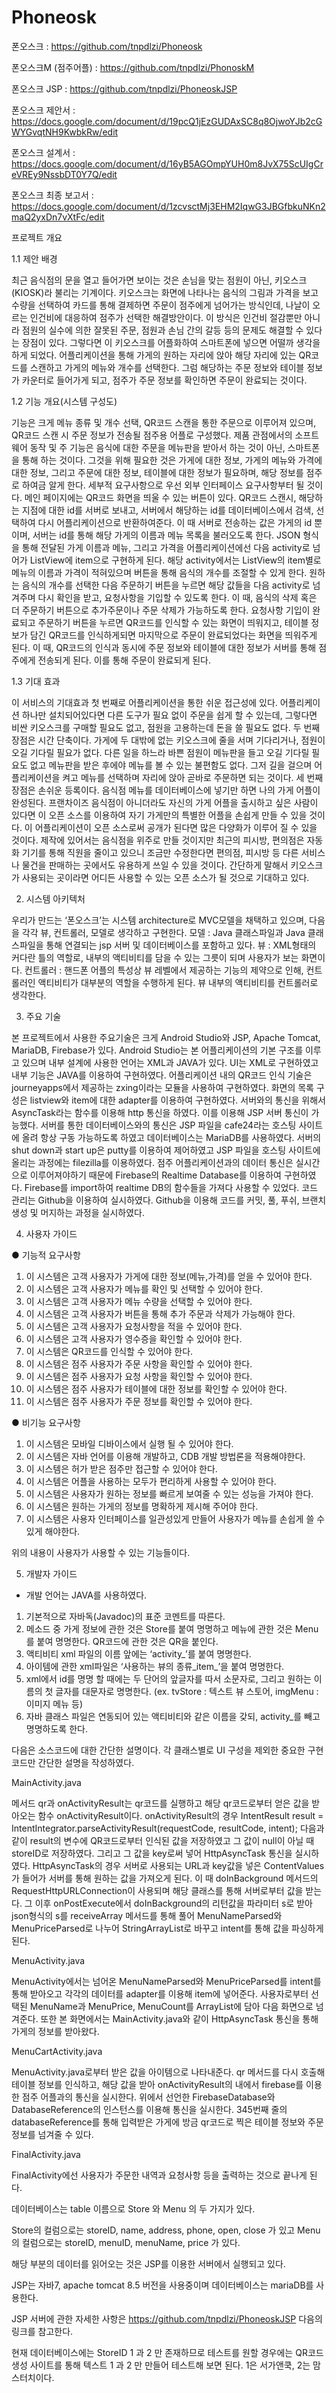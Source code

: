 # Phoneosk

폰오스크 : https://github.com/tnpdlzi/Phoneosk

폰오스크M (점주어플) : https://github.com/tnpdlzi/PhonoskM

폰오스크 JSP : https://github.com/tnpdlzi/PhoneoskJSP

폰오스크 제안서 : https://docs.google.com/document/d/19pcQ1jEzGUDAxSC8q8OjwoYJb2cGWYGvqtNH9KwbkRw/edit

폰오스크 설계서 : https://docs.google.com/document/d/16yB5AGOmpYUH0m8JvX75ScUIgCreVREy9NssbDT0Y7Q/edit

폰오스크 최종 보고서 : https://docs.google.com/document/d/1zcvsctMj3EHM2IqwG3JBGfbkuNKn2maQ2yxDn7vXtFc/edit


프로젝트 개요

1.1 제안 배경


 최근 음식점의 문을 열고 들어가면 보이는 것은 손님을 맞는 점원이 아닌, 키오스크(KIOSK)라 불리는 기계이다. 키오스크는 화면에 나타나는 음식의 그림과 가격을 보고 수량을 선택하여 카드를 통해 결제하면 주문이 점주에게 넘어가는 방식인데, 나날이 오르는 인건비에 대응하여 점주가 선택한 해결방안이다. 이 방식은 인건비 절감뿐만 아니라 점원의 실수에 의한 잘못된 주문, 점원과 손님 간의 갈등 등의 문제도 해결할 수 있다는 장점이 있다. 그렇다면 이 키오스크를 어플화하여 스마트폰에 넣으면 어떨까 생각을 하게 되었다. 어플리케이션을 통해 가게의 원하는 자리에 앉아 해당 자리에 있는 QR코드를 스캔하고 가게의 메뉴와 개수를 선택한다. 그럼 해당하는 주문 정보와 테이블 정보가 카운터로 들어가게 되고, 점주가 주문 정보를 확인하면 주문이 완료되는 것이다.
 
 
1.2 기능 개요(시스템 구성도)

  
  기능은 크게 메뉴 종류 및 개수 선택, QR코드 스캔을 통한 주문으로 이루어져 있으며, QR코드 스캔 시 주문 정보가 전송될 점주용 어플로 구성했다. 
  제품 관점에서의 소프트웨어 동작 및 주 기능은 음식에 대한 주문을 메뉴판을 받아서 하는 것이 아닌, 스마트폰을 통해 하는 것이다. 그것을 위해 필요한 것은 가게에 대한 정보, 가게의 메뉴와 가격에 대한 정보, 그리고 주문에 대한 정보, 테이블에 대한 정보가 필요하며, 해당 정보를 점주로 하여금 알게 한다.
  세부적 요구사항으로 우선 외부 인터페이스 요구사항부터 될 것이다. 메인 페이지에는 QR코드 화면을 띄울 수 있는 버튼이 있다. QR코드 스캔시, 해당하는 지점에 대한 id를 서버로 보내고, 서버에서 해당하는 id를 데이터베이스에서 검색, 선택하여 다시 어플리케이션으로 반환하여준다.
  이 때 서버로 전송하는 값은 가게의 id 뿐이며, 서버는 id를 통해 해당 가게의 이름과 메뉴 목록을 불러오도록 한다. JSON 형식을 통해 전달된 가게 이름과 메뉴, 그리고 가격을 어플리케이션에선 다음 activity로 넘어가 ListView에 item으로 구현하게 된다.
  해당 activity에서는 ListView의 item별로 메뉴의 이름과 가격이 적혀있으며 버튼을 통해 음식의 개수를 조절할 수 있게 한다. 원하는 음식의 개수를 선택한 다음 주문하기 버튼을 누르면 해당 값들을 다음 activity로 넘겨주며 다시 확인을 받고, 요청사항을 기입할 수 있도록 한다. 이 때, 음식의 삭제 혹은 더 주문하기 버튼으로 추가주문이나 주문 삭제가 가능하도록 한다.
  요청사항 기입이 완료되고 주문하기 버튼을 누르면 QR코드를 인식할 수 있는 화면이 띄워지고, 테이블 정보가 담긴 QR코드를 인식하게되면 마지막으로 주문이 완료되었다는 화면을 띄워주게 된다. 이 때, QR코드의 인식과 동시에 주문 정보와 테이블에 대한 정보가 서버를 통해 점주에게 전송되게 된다. 이를 통해 주문이 완료되게 된다.


1.3 기대 효과

  이 서비스의 기대효과 첫 번째로 어플리케이션을 통한 쉬운 접근성에 있다. 어플리케이션 하나만 설치되어있다면 다른 도구가 필요 없이 주문을 쉽게 할 수 있는데, 그렇다면 비싼 키오스크를 구매할 필요도 없고, 점원을 고용하는데 돈을 쓸 필요도 없다.
두 번째 장점은 시간 단축이다. 가게에 두 대밖에 없는 키오스크에 줄을 서며 기다리거나, 점원이 오길 기다릴 필요가 없다. 다른 일을 하느라 바쁜 점원이 메뉴판을 들고 오길 기다릴 필요도 없고 메뉴판을 받은 후에야 메뉴를 볼 수 있는 불편함도 없다. 그저 길을 걸으며 어플리케이션을 켜고 메뉴를 선택하며 자리에 앉아 곧바로 주문하면 되는 것이다.
세 번째 장점은 손쉬운 등록이다. 음식점 메뉴를 데이터베이스에 넣기만 하면 나의 가게 어플이 완성된다. 프랜차이즈 음식점이 아니더라도 자신의 가게 어플을 출시하고 싶은 사람이 있다면 이 오픈 소스를 이용하여 자기 가게만의 특별한 어플을 손쉽게 만들 수 있을 것이다.
  이 어플리케이션이 오픈 소스로써 공개가 된다면 많은 다양화가 이루어 질 수 있을 것이다. 제작에 있어서는 음식점을 위주로 만들 것이지만 최근의 피시방, 편의점은 자동화 기기를 통해 직원을 줄이고 있으니 조금만 수정한다면 편의점, 피시방 등 다른 서비스나 물건을 판매하는 곳에서도 유용하게 쓰일 수 있을 것이다. 간단하게 말해서 키오스크가 사용되는 곳이라면 어디든 사용할 수 있는 오픈 소스가 될 것으로 기대하고 있다. 


2. 시스템 아키텍처

우리가 만드는 ‘폰오스크’는 시스템 architecture로 MVC모델을 채택하고 있으며, 다음을 각각 뷰, 컨트롤러, 모델로 생각하고 구현한다.
모델 : Java 클래스파일과 Java 클래스파일을 통해 연결되는 jsp 서버 및 데이터베이스를 포함하고 있다.
뷰 : XML형태의 커다란 틀의 역할로, 내부의 액티비티를 담을 수 있는 그릇이 되며 사용자가 보는 화면이다.
컨트롤러 : 핸드폰 어플의 특성상 뷰 레벨에서 제공하는 기능의 제약으로 인해, 컨트롤러인 액티비티가 대부분의 역할을 수행하게 된다. 뷰 내부의 액티비티를 컨트롤러로 생각한다.


3. 주요 기술

 본 프로젝트에서 사용한 주요기술은 크게 Android Studio와 JSP, Apache Tomcat, MariaDB, Firebase가 있다.
 Android Studio는 본 어플리케이션의 기본 구조를 이루고 있으며 내부 설계에 사용한 언어는 XML과 JAVA가 있다. UI는 XML로 구현하였고 내부 기능은 JAVA를 이용하여 구현하였다. 
 어플리케이션 내의 QR코드 인식 기술은 journeyapps에서 제공하는 zxing이라는 모듈을 사용하여 구현하였다.
 화면의 목록 구성은 listview와 item에 대한 adapter를 이용하여 구현하였다.
 서버와의 통신을 위해서 AsyncTask라는 함수를 이용해 http 통신을 하였다. 이를 이용해 JSP 서버 통신이 가능했다.
서버를 통한 데이터베이스와의 통신은 JSP 파일을 cafe24라는 호스팅 사이트에 올려 항상 구동 가능하도록 하였고 데이터베이스는 MariaDB를 사용하였다.
 서버의 shut down과 start up은 putty를 이용하여 제어하였고 JSP 파일을 호스팅 사이트에 올리는 과정에는 filezilla를 이용하였다.
 점주 어플리케이션과의 데이터 통신은 실시간으로 이루어져야하기 때문에 Firebase의 Realtime Database를 이용하여 구현하였다.  Firebase를 import하여 realtime DB의 함수들을 가져다 사용할 수 있었다.
 코드 관리는 Github을 이용하여 실시하였다. Github을 이용해 코드를 커밋, 풀, 푸쉬, 브랜치 생성 및 머지하는 과정을 실시하였다.


4. 사용자 가이드


●   	기능적 요구사항
 
1. 	이 시스템은 고객 사용자가 가게에 대한 정보(메뉴,가격)를 얻을 수 있어야 한다.
2. 	이 시스템은 고객 사용자가 메뉴를 확인 및 선택할 수 있어야 한다.
3. 	이 시스템은 고객 사용자가 메뉴 수량을 선택할 수 있어야 한다.
4. 	이 시스템은 고객 사용자가 버튼을 통해 추가 주문과 삭제가 가능해야 한다.
5. 	이 시스템은 고객 사용자가 요청사항을 적을 수 있어야 한다.
6. 	이 시스템은 고객 사용자가 영수증을 확인할 수 있어야 한다.
7. 	이 시스템은 QR코드를 인식할 수 있어야 한다.
8. 	이 시스템은 점주 사용자가 주문 사항을 확인할 수 있어야 한다.
9.   이 시스템은 점주 사용자가 요청 사항을 확인할 수 있어야 한다.
10.  이 시스템은 점주 사용자가 테이블에 대한 정보를 확인할 수 있어야 한다.
11.  이 시스템은 점주 사용자가 주문 정보를 확인할 수 있어야 한다.
 
●   	비기능 요구사항
 
1. 	이 시스템은 모바일 디바이스에서 실행 될 수 있어야 한다.
2. 	이 시스템은 자바 언어를 이용해 개발하고, CDB 개발 방법론을 적용해야한다.
3. 	이 시스템은 허가 받은 점주만 접근할 수 있어야 한다.
4. 	이 시스템은 어플을 사용하는 모두가 편리하게 사용할 수 있어야 한다.
5. 	이 시스템은 사용자가 원하는 정보를 빠르게 보여줄 수 있는 성능을 가져야 한다.
6. 	이 시스템은 원하는 가게의 정보를 명확하게 제시해 주어야 한다.
7.  이 시스템은 사용자 인터페이스를 일관성있게 만들어 사용자가 메뉴를 손쉽게 쓸 수 있게 해야한다.

위의 내용이 사용자가 사용할 수 있는 기능들이다.

5. 개발자 가이드

- 개발 언어는 JAVA를 사용하였다.

1. 기본적으로 자바독(Javadoc)의 표준 코멘트를 따른다.
2. 메소드 중 가게 정보에 관한 것은 Store를 붙여 명명하고 메뉴에 관한 것은 Menu를 붙여 명명한다. QR코드에 관한 것은 QR을 붙인다.
3. 액티비티 xml 파일의 이름 앞에는 ‘activity_’를 붙여 명명한다.
4. 아이템에 관한 xml파일은 ‘사용하는 뷰의 종류_item_’을 붙여 명명한다.
5. xml에서 id를 명명 할 때에는 두 단어의 앞글자를 따서 소문자로, 그리고 원하는 이름의 첫 글자를 대문자로 명명한다. (ex. tvStore : 텍스트 뷰 스토어, imgMenu : 이미지 메뉴 등)
6. 자바 클래스 파일은 연동되어 있는 액티비티와 같은 이름을 갖되, activity_를 빼고 명명하도록 한다.


다음은 소스코드에 대한 간단한 설명이다. 각 클래스별로 UI 구성을 제외한 중요한 구현 코드만 간단한 설명을 작성하였다.

MainActivity.java

메서드 qr과 onActivityResult는 qr코드를 실행하고 해당 qr코드로부터 얻은 값을 받아오는 함수 onActivityResult이다. 
onActivityResult의 경우 IntentResult result = IntentIntegrator.parseActivityResult(requestCode, resultCode, intent);
다음과 같이 result의 변수에 QR코드로부터 인식된 값을 저장하였고 그 값이 null이 아닐 때 storeID로 저장하였다. 그리고 그 값을 key로써 넣어 HttpAsyncTask 통신을 실시하였다.
HttpAsyncTask의 경우 서버로 사용되는 URL과 key값을 넣은 ContentValues가 들어가 서버를 통해 원하는 값을 가져오게 된다. 이 때 doInBackground 메서드의 RequestHttpURLConnection이 사용되며 해당 클래스를 통해 서버로부터 값을 받는다.
그 이후 onPostExecute에서 doInBackground의 리턴값을 파라미터 s로 받아 json형식의 s를 receiveArray 메서드를 통해 풀어 MenuNameParsed와 MenuPriceParsed로 나누어 StringArrayList로 바꾸고 intent를 통해 값을 파싱하게 된다.

MenuActivity.java

MenuActivity에서는 넘어온 MenuNameParsed와 MenuPriceParsed를 intent를 통해 받아오고 각각의 데이터를 adapter를 이용해 item에 넣어준다.
사용자로부터 선택된 MenuName과 MenuPrice, MenuCount를 ArrayList에 담아 다음 화면으로 넘겨준다. 
또한 본 화면에서는 MainActivity.java와 같이 HttpAsyncTask 통신을 통해 가게의 정보를 받아왔다.

MenuCartActivity.java

MenuActivity.java로부터 받은 값을 아이템으로 나타내준다. qr 메서드를 다시 호출해 테이블 정보를 인식하고, 해당 값을 받아 onActivityResult의 내에서 firebase를 이용한 점주 어플과의 통신을 실시한다. 위에서 선언한  FirebaseDatabase와 DatabaseReference의 인스턴스를 이용해 통신을 실시한다. 345번째 줄의 databaseReference를 통해  입력받은 가게에 방금 qr코드로 찍은 테이블 정보와 주문 정보를 넘겨줄 수 있다.

FinalActivity.java

FinalActivity에선 사용자가 주문한 내역과 요청사항 등을 출력하는 것으로 끝나게 된다.


데이터베이스는 table 이름으로 Store 와 Menu 의 두 가지가 있다.

Store의 컬럼으로는 storeID, name, address, phone, open, close 가 있고 Menu의 컬럼으로는 storeID, menuID, menuName, price 가 있다.

해당 부분의 데이터를 읽어오는 것은 JSP를 이용한 서버에서 실행되고 있다.

JSP는 자바7, apache tomcat 8.5 버전을 사용중이며 데이터베이스는 mariaDB를 사용한다.

JSP 서버에 관한 자세한 사항은 https://github.com/tnpdlzi/PhoneoskJSP 다음의 링크를 참고한다.

현재 데이터베이스에는 StoreID 1 과 2 만 존재하므로 테스트를 원할 경우에는 QR코드 생성 사이트를 통해 텍스트 1 과 2 만 만들어 테스트해 보면 된다. 1은 서가앤쿡, 2는 맘스터치이다.
